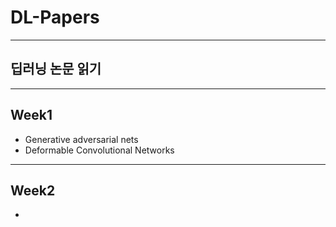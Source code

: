 ﻿# DL-Papers
***

## 딥러닝 논문 읽기

***

## Week1

 * Generative adversarial nets
 * Deformable Convolutional Networks

***

## Week2

 *